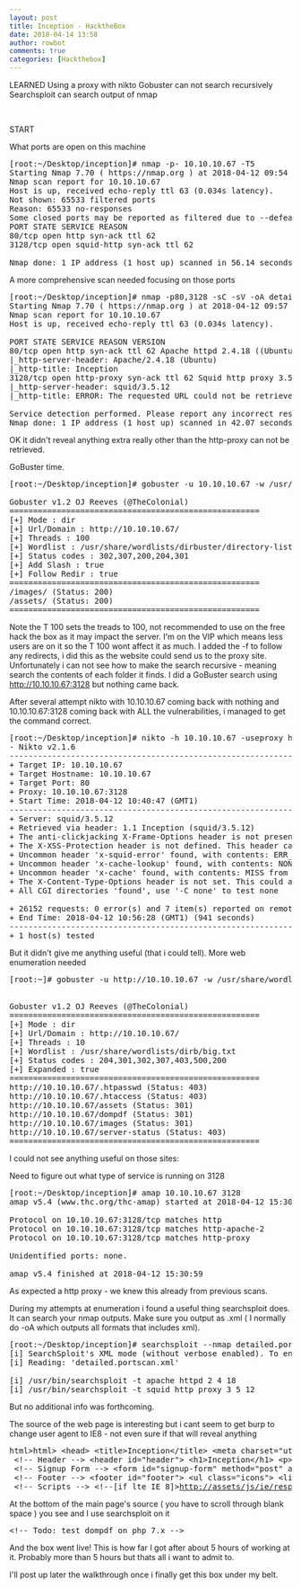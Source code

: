```yaml
---
layout: post
title: Inception - HacktheBox
date: 2018-04-14 13:58
author: rowbot
comments: true
categories: [Hackthebox]
---
```

LEARNED
Using a proxy with nikto
Gobuster can not search recursively
Searchsploit can search output of nmap

&nbsp;

START

What ports are open on this machine
<pre>[root:~/Desktop/inception]# nmap -p- 10.10.10.67 -T5
Starting Nmap 7.70 ( https://nmap.org ) at 2018-04-12 09:54 BST
Nmap scan report for 10.10.10.67
Host is up, received echo-reply ttl 63 (0.034s latency).
Not shown: 65533 filtered ports
Reason: 65533 no-responses
Some closed ports may be reported as filtered due to --defeat-rst-ratelimit
PORT STATE SERVICE REASON
80/tcp open http syn-ack ttl 62
3128/tcp open squid-http syn-ack ttl 62

Nmap done: 1 IP address (1 host up) scanned in 56.14 seconds</pre>
A more comprehensive scan needed focusing on those ports
<pre>[root:~/Desktop/inception]# nmap -p80,3128 -sC -sV -oA detailed.portscan -T4 10.10.10.67
Starting Nmap 7.70 ( https://nmap.org ) at 2018-04-12 09:57 BST
Nmap scan report for 10.10.10.67
Host is up, received echo-reply ttl 63 (0.034s latency).

PORT STATE SERVICE REASON VERSION
80/tcp open http syn-ack ttl 62 Apache httpd 2.4.18 ((Ubuntu))
|_http-server-header: Apache/2.4.18 (Ubuntu)
|_http-title: Inception
3128/tcp open http-proxy syn-ack ttl 62 Squid http proxy 3.5.12
|_http-server-header: squid/3.5.12
|_http-title: ERROR: The requested URL could not be retrieved

Service detection performed. Please report any incorrect results at https://nmap.org/submit/ .
Nmap done: 1 IP address (1 host up) scanned in 42.07 seconds</pre>
OK it didn't reveal anything extra really other than the http-proxy can not be retrieved.

GoBuster time.
<pre>[root:~/Desktop/inception]# gobuster -u 10.10.10.67 -w /usr/share/wordlists/dirbuster/directory-list-1.0.txt -t 100 -r -f

Gobuster v1.2 OJ Reeves (@TheColonial)
=====================================================
[+] Mode : dir
[+] Url/Domain : http://10.10.10.67/
[+] Threads : 100
[+] Wordlist : /usr/share/wordlists/dirbuster/directory-list-1.0.txt
[+] Status codes : 302,307,200,204,301
[+] Add Slash : true
[+] Follow Redir : true
=====================================================
/images/ (Status: 200)
/assets/ (Status: 200)
=====================================================</pre>
Note the T 100 sets the treads to 100, not recommended to use on the free hack the box as it may impact the server. I'm on the VIP which means less users are on it so the T 100 wont affect it as much. I added the -f to follow any redirects, i did this as the website could send us to the proxy site. Unfortunately i can not see how to make the search recursive - meaning search the contents of each folder it finds. I did a GoBuster search using http://10.10.10.67:3128 but nothing came back.

After several attempt nikto with 10.10.10.67 coming back with nothing and 10.10.10.67:3128 coming back with ALL the vulnerabilities, i managed to get the command correct.
<pre>[root:~/Desktop/inception]# nikto -h 10.10.10.67 -useproxy http://10.10.10.67:3128
- Nikto v2.1.6
---------------------------------------------------------------------------
+ Target IP: 10.10.10.67
+ Target Hostname: 10.10.10.67
+ Target Port: 80
+ Proxy: 10.10.10.67:3128
+ Start Time: 2018-04-12 10:40:47 (GMT1)
---------------------------------------------------------------------------
+ Server: squid/3.5.12
+ Retrieved via header: 1.1 Inception (squid/3.5.12)
+ The anti-clickjacking X-Frame-Options header is not present.
+ The X-XSS-Protection header is not defined. This header can hint to the user agent to protect against some forms of XSS
+ Uncommon header 'x-squid-error' found, with contents: ERR_ACCESS_DENIED 0
+ Uncommon header 'x-cache-lookup' found, with contents: NONE from Inception:3128
+ Uncommon header 'x-cache' found, with contents: MISS from Inception
+ The X-Content-Type-Options header is not set. This could allow the user agent to render the content of the site in a different fashion to the MIME type
+ All CGI directories 'found', use '-C none' to test none

+ 26152 requests: 0 error(s) and 7 item(s) reported on remote host
+ End Time: 2018-04-12 10:56:28 (GMT1) (941 seconds)
---------------------------------------------------------------------------
+ 1 host(s) tested</pre>
But it didn't give me anything useful (that i could tell). More web enumeration needed
<pre>[root:~]# gobuster -u http://10.10.10.67 -w /usr/share/wordlists/dirb/big.txt -s '200,204,301,302,307,403,500' -e 
 
 
Gobuster v1.2 OJ Reeves (@TheColonial)
=====================================================
[+] Mode : dir
[+] Url/Domain : http://10.10.10.67/
[+] Threads : 10
[+] Wordlist : /usr/share/wordlists/dirb/big.txt
[+] Status codes : 204,301,302,307,403,500,200
[+] Expanded : true 
===================================================== 
http://10.10.10.67/.htpasswd (Status: 403)
http://10.10.10.67/.htaccess (Status: 403)
http://10.10.10.67/assets (Status: 301)
http://10.10.10.67/dompdf (Status: 301)
http://10.10.10.67/images (Status: 301)
http://10.10.10.67/server-status (Status: 403)
=====================================================</pre>
I could not see anything useful on those sites:

Need to figure out what type of service is running on 3128
<pre>[root:~/Desktop/inception]# amap 10.10.10.67 3128
amap v5.4 (www.thc.org/thc-amap) started at 2018-04-12 15:30:53 - APPLICATION MAPPING mode

Protocol on 10.10.10.67:3128/tcp matches http
Protocol on 10.10.10.67:3128/tcp matches http-apache-2
Protocol on 10.10.10.67:3128/tcp matches http-proxy

Unidentified ports: none.

amap v5.4 finished at 2018-04-12 15:30:59</pre>
As expected a http proxy - we knew this already from previous scans.

During my attempts at enumeration i found a useful thing searchsploit does. It can search your nmap outputs. Make sure you output as .xml ( I normally do -oA which outputs all formats that includes xml).
<pre>[root:~/Desktop/inception]# searchsploit --nmap detailed.portscan.xml
[i] SearchSploit's XML mode (without verbose enabled). To enable: searchsploit -v --xml...
[i] Reading: 'detailed.portscan.xml'

[i] /usr/bin/searchsploit -t apache httpd 2 4 18
[i] /usr/bin/searchsploit -t squid http proxy 3 5 12</pre>
But no additional info was forthcoming.

The source of the web page is interesting but i cant seem to get burp to change user agent to IE8 - not even sure if that will reveal anything
<pre>html&gt;html&gt; &lt;head&gt; &lt;title&gt;Inception&lt;/title&gt; &lt;meta charset="utf-8" /&gt; &lt;meta name="viewport" content="width=device-width, initial-scale=1, user-scalable=no" /&gt; &lt;!--[if lte IE 8]&gt;<a href="http://assets/js/ie/html5shiv.js">http://assets/js/ie/html5shiv.js</a>&lt;![endif]--&gt; &lt;link rel="stylesheet" href="assets/css/main.css" /&gt; &lt;!--[if lte IE 8]&gt;&lt;link rel="stylesheet" href="assets/css/ie8.css" /&gt;&lt;![endif]--&gt; &lt;!--[if lte IE 9]&gt;&lt;link rel="stylesheet" href="assets/css/ie9.css" /&gt;&lt;![endif]--&gt; &lt;/head&gt; &lt;body&gt;
 &lt;!-- Header --&gt; &lt;header id="header"&gt; &lt;h1&gt;Inception&lt;/h1&gt; &lt;p&gt;Dreams feel real while your in them right? &lt;br /&gt; Its only when you wake up when you realize they were actually strange. &lt;/p&gt; &lt;/header&gt;
 &lt;!-- Signup Form --&gt; &lt;form id="signup-form" method="post" action="#"&gt; &lt;input type="email" name="email" id="email" placeholder="Email Address" /&gt; &lt;input type="submit" value="Sign Up" /&gt; &lt;/form&gt;
 &lt;!-- Footer --&gt; &lt;footer id="footer"&gt; &lt;ul class="icons"&gt; &lt;li&gt;&lt;a href="#" class="icon fa-twitter"&gt;&lt;span class="label"&gt;Twitter&lt;/span&gt;&lt;/a&gt;&lt;/li&gt; &lt;li&gt;&lt;a href="#" class="icon fa-instagram"&gt;&lt;span class="label"&gt;Instagram&lt;/span&gt;&lt;/a&gt;&lt;/li&gt; &lt;li&gt;&lt;a href="#" class="icon fa-github"&gt;&lt;span class="label"&gt;GitHub&lt;/span&gt;&lt;/a&gt;&lt;/li&gt; &lt;li&gt;&lt;a href="#" class="icon fa-envelope-o"&gt;&lt;span class="label"&gt;Email&lt;/span&gt;&lt;/a&gt;&lt;/li&gt; &lt;/ul&gt; &lt;ul class="copyright"&gt; &lt;li&gt;&amp;copy; Inception, Inc.&lt;/li&gt;&lt;li&gt;Credits: Dominic Cobb&lt;/a&gt;&lt;/li&gt; &lt;/ul&gt; &lt;/footer&gt;
 &lt;!-- Scripts --&gt; &lt;!--[if lte IE 8]&gt;<a href="http://assets/js/ie/respond.min.js">http://assets/js/ie/respond.min.js</a>&lt;![endif]--&gt; <a href="http://assets/js/main.js">http://assets/js/main.js</a></pre>
At the bottom of the main page's source ( you have to scroll through blank space ) you see and I use searchsploit on it
<pre id="line1"><span id="line1051"></span><span class="comment">&lt;!-- Todo: test dompdf on php 7.x --&gt;</span></pre>
And the box went live! This is how far I got after about 5 hours of working at it. Probably more than 5 hours but thats all i want to admit to.

I'll post up later the walkthrough once i finally get this box under my belt.
